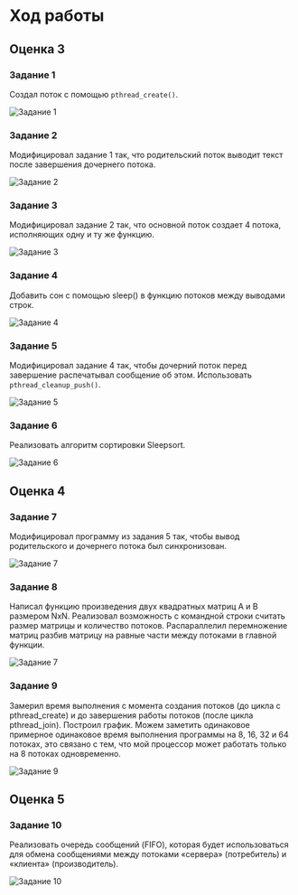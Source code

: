 # Ход работы  

## Оценка 3

### Задание 1  

Создал поток с помощью `pthread_create()`.  

![Задание 1](./images/task1.png)  

### Задание 2  

Модифицировал задание 1 так, что родительский поток выводит текст после завершения дочернего потока.

![Задание 2](./images/task2.png)

### Задание 3  

Модифицировал задание 2 так, что основной поток создает 4 потока, исполняющих одну и ту же функцию.

![Задание 3](./images/task3.png)

### Задание 4  

Добавить сон с помощью sleep() в функцию потоков между выводами строк. 

![Задание 4](./images/task4.png)

### Задание 5  

Модифицировал задание 4 так, чтобы дочерний поток перед завершение распечатывал сообщение об этом. Использовать `pthread_cleanup_push()`.

![Задание 5](./images/task5.png)

### Задание 6  

Реализовать алгоритм сортировки Sleepsort.

![Задание 6](./images/task6.png)

## Оценка 4

### Задание 7  

Модифицировал программу из задания 5 так, чтобы вывод родительского и дочернего потока был синхронизован.

![Задание 7](./images/task7.png)

### Задание 8  

Написал функцию произведения двух квадратных матриц A и B размером NxN. Реализовал возможность с командной строки считать размер матрицы и количество потоков. Распараллелил перемножение матриц разбив матрицу на равные части между потоками в главной функции.

![Задание 7](./images/task8.png)

### Задание 9  

Замерил время выполнения с момента создания потоков (до цикла с pthread_create) и до завершения работы потоков (после цикла pthread_join). Построил график. Можем заметить одинаковое примерное одинаковое время выполнения программы на 8, 16, 32 и 64 потоках, это связано с тем, что мой процессор может работать только на 8 потоках одновременно.

![Задание 9](./images/task9.png)

## Оценка 5

### Задание 10  

Реализовать очередь сообщений (FIFO), которая будет использоваться для обмена сообщениями между потоками «сервера» (потребитель) и «клиента» (производитель).

![Задание 10](./images/task10.png)
